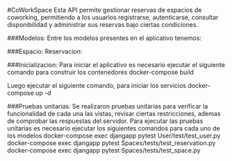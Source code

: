 #CoWorkSpace
Esta API permite gestionar reservas de espacios de coworking, permitiendo a los usuarios registrarse, autenticarse, consultar disponibilidad y administrar sus reservas bajo ciertas condiciones.

###Modelos:
Entre los modelos presentes en el aplicativo tenemos:

###Espacio:
Reservacion:

###Inicializacion:
Para iniciar el aplicativo es necesario ejecutar el siguiente comando para construir los contenedores
docker-compose build

Luego ejecutar el siguiente comando, para iniciar los servicios 
docker-compose up -d

###Pruebas unitarias:
Se realizaron pruebas unitarias para verificar la funcionalidad de cada una las vistas, revisar ciertas restricciones, ademas de comprobar las respuestas del servidor. Para ejecutar las pruebas unitarias es necesario ejecutar los siguientes comandos para cada uno de los modelos
docker-compose exec djangapp pytest User/test/test_user.py
docker-compose exec djangapp pytest Spaces/tests/test_reservation.py
docker-compose exec djangapp pytest Spaces/tests/test_space.py
